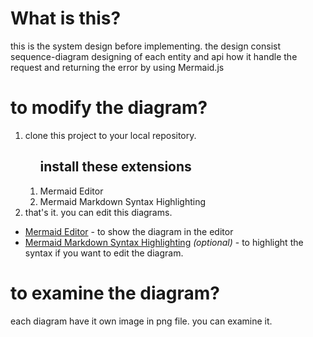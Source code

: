 # What is this?
this is the system design before implementing.
the design consist sequence-diagram designing of each entity and api how it handle the request and returning the error by using Mermaid.js

# to modify the diagram?
<ol>
<li>clone this project to your local repository.</li>
<ol>
<h2>install these extensions</h2>
<li>Mermaid Editor</li>
<li>Mermaid Markdown Syntax Highlighting</li>
</ol>
<li>that's it. you can edit this diagrams.</li>
</ol>

- [Mermaid Editor](https://marketplace.visualstudio.com/items?itemName=tomoyukim.vscode-mermaid-editor) - to show the diagram in the editor
- [Mermaid Markdown Syntax Highlighting](https://marketplace.visualstudio.com/items?itemName=bpruitt-goddard.mermaid-markdown-syntax-highlighting) *(optional)* - to highlight the syntax if you want to edit the diagram.

# to examine the diagram?
each diagram have it own image in png file. you can examine it.
